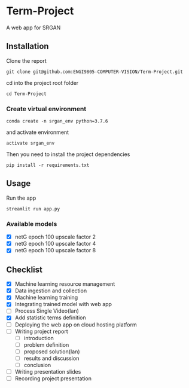 # Term-Project
A web app for SRGAN

## Installation

Clone the report

```
git clone git@github.com:ENGI9805-COMPUTER-VISION/Term-Project.git
```

cd into the project root folder
```
cd Term-Project
```

### Create virtual environment

```
conda create -n srgan_env python=3.7.6
```

and activate environment

```
activate srgan_env
```

Then you need to install the project dependencies

```
pip install -r requirements.txt
```

## Usage

Run the app
```
streamlit run app.py
```

### Available models

- [x] netG epoch 100 upscale factor 2
- [x] netG epoch 100 upscale factor 4
- [x] netG epoch 100 upscale factor 8

## Checklist

- [x] Machine learning resource management
- [x] Data ingestion and collection
- [x] Machine learning training
- [x] Integrating trained model with web app
- [ ] Process Single Video(Ian)
- [x] Add statistic terms definition
- [ ] Deploying the web app on cloud hosting platform
- [ ] Writing project report
    - [ ] introduction
    - [ ] problem definition
    - [ ] proposed solution(Ian)
    - [ ] results and discussion
    - [ ] conclusion
- [ ] Writing presentation slides
- [ ] Recording project presentation
